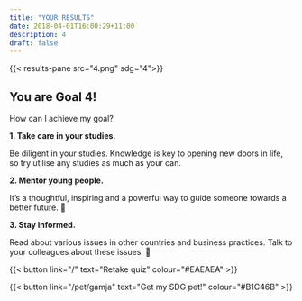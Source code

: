 ```yaml
---
title: "YOUR RESULTS"
date: 2018-04-01T16:00:29+11:00
description: 4
draft: false
---
```


{{< results-pane src="4.png" sdg="4">}}

You are Goal 4!
---

How can I achieve my goal?

**1. Take care in your studies.** 

Be diligent in your studies. Knowledge is key to opening new doors in life, so try utilise any studies as much as your can.

**2. Mentor young people.** 

It’s a thoughtful, inspiring and a powerful way to guide someone towards a better future. 

**3. Stay informed.** 

Read about various issues in other countries and business practices. Talk to your colleagues about these issues. 


{{< button link="/" text="Retake quiz" colour="#EAEAEA" >}}

{{< button link="/pet/gamja" text="Get my SDG pet!" colour="#B1C46B" >}}
